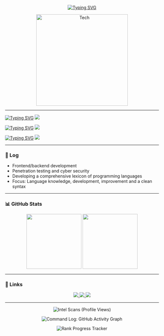 <p align="center">
<a href="https://git.io/typing-svg"><img src="https://readme-typing-svg.herokuapp.com?font=Share+Tech&size=30&duration=7000&pause=1000&color=97BA01&center=true&vCenter=true&repeat=false&width=435&lines=HazyGravy" alt="Typing SVG" /></a>
</p>

<p align="center">
  <img src="https://media0.giphy.com/media/v1.Y2lkPTc5MGI3NjExNnowZjZ2aDh2M2xjcmphcDVycW16MDNhNTZlYXR3ZGQ5bWEycDhuaCZlcD12MV9pbnRlcm5hbF9naWZfYnlfaWQmY3Q9Zw/uPzrss8KmiKND7QzFM/giphy.gif" width="300" alt="Tech" />
</p>

---

<p></p>
<a href="https://git.io/typing-svg"><img src="https://readme-typing-svg.herokuapp.com?font=Share+Tech&size=25&duration=7000&pause=1000&color=63EAF7&repeat=false&width=435&lines=%3C%2F%3E+Programming" alt="Typing SVG" /></a>
  <img src="https://skillicons.dev/icons?i=html,js,java,python,git,github,linux,raspberrypi" />

<p></p>
<a href="https://git.io/typing-svg"><img src="https://readme-typing-svg.herokuapp.com?font=Share+Tech&size=25&duration=7000&pause=1000&color=63EAF7&repeat=false&width=435&lines=%3C%2F%3E+Still+in+Development" alt="Typing SVG" /></a>
  <img src="https://skillicons.dev/icons?i=c,cs,cpp,css,vscode,visualstudio,react,nextjs,nodejs,docker,tailwind" />

<p></p>
<a href="https://git.io/typing-svg"><img src="https://readme-typing-svg.herokuapp.com?font=Share+Tech&size=25&duration=7000&pause=1000&color=63EAF7&repeat=false&width=435&lines=%3C%2F%3E+Other" alt="Typing SVG" /></a>
  <img src="https://skillicons.dev/icons?i=ps,ae,redhat,ubuntu,kali,windows" />

---

### 🧱 Log

- Frontend/backend development
- Penetration testing and cyber security
- Developing a comprehensive lexicon of programming languages  
- Focus: Language knowledge, development, improvement and a clean syntax

---

### 📊 GitHub Stats

<p align="center">
  <img src="https://github-readme-stats.vercel.app/api?username=HazyGravy&show_icons=true&hide_border=true&theme=merko" height="180em"/>
  <img src="https://github-readme-streak-stats.herokuapp.com/?user=HazyGravy&hide_border=true&theme=merko&ring=FF4F4F&fire=FF4F4F" height="180em"/>
</p>

---

### 🔗 Links

<p align="center">
  <a href="https://github.com/HazyGravy">
    <img src="https://img.shields.io/badge/GitHub%20Base-0D1117?style=for-the-badge&logo=github&logoColor=white" />
  </a>
  <a href="mailto:skilledgravy@yahoo.com">
    <img src="https://img.shields.io/badge/%20Comms-DB4437?style=for-the-badge&logo=gmail&logoColor=white" />
  </a>
  <a href="https://hazygravy.neocities.org/">
    <img src="https://img.shields.io/badge/Intel%20Network-0A66C2?style=for-the-badge&logo=linkedin&logoColor=white" />
  </a>
</p>

---

<p align="center">
  <img src="https://komarev.com/ghpvc/?username=HazyGravy&color=red" alt="Intel Scans (Profile Views)"/>
</p>

<p align="center">
  <img src="https://github-readme-activity-graph.vercel.app/graph?username=HazyGravy&theme=github-compact&hide_border=true&color=FF4F4F" alt="Command Log: GitHub Activity Graph"/>
</p>

<p align="center">
  <img src="https://github-profile-trophy.vercel.app/?username=HazyGravy&theme=gruvbox&margin-w=10&row=1&no-frame=true" alt="Rank Progress Tracker"/>
</p>
